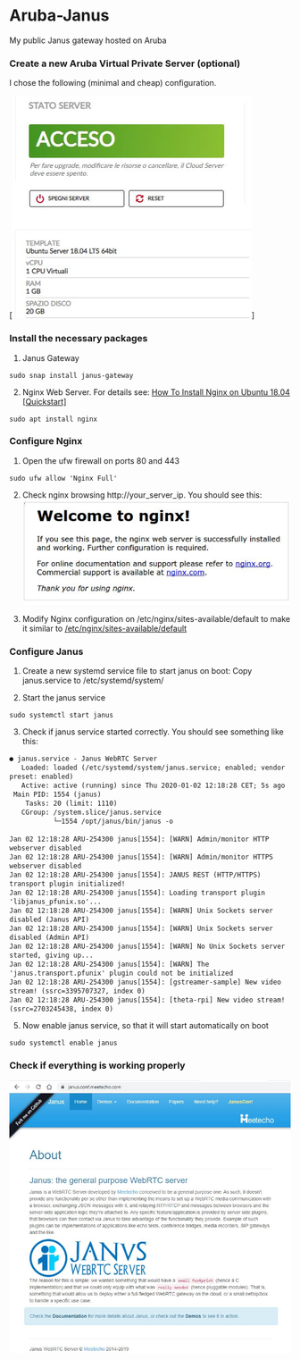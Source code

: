 # Aruba-Janus
My public Janus gateway hosted on Aruba

### Create a new Aruba Virtual Private Server (optional)

I chose the following (minimal and cheap) configuration. 

[![](https://github.com/guido57/Aruba-Janus/blob/master/screenshots/Ubuntu%20Server.JPG)]


### Install the necessary packages

1. Janus Gateway 
```
sudo snap install janus-gateway
```
2. Nginx Web Server. For details see: [How To Install Nginx on Ubuntu 18.04 [Quickstart]](https://www.digitalocean.com/community/tutorials/how-to-install-nginx-on-ubuntu-18-04-quickstart)
```
sudo apt install nginx
```
### Configure Nginx
1. Open the ufw firewall on ports 80 and 443
```
sudo ufw allow 'Nginx Full'
```
2. Check nginx browsing http://your_server_ip. You should see this: 
[![](https://github.com/guido57/Aruba-Janus/blob/master/screenshots/nginx.jpg)](https://github.com/guido57/Aruba-Janus/blob/master/screenshots/nginx.jpg)

3. Modify Nginx configuration on /etc/nginx/sites-available/default to make it similar to [/etc/nginx/sites-available/default](https://github.com/guido57/Aruba-Janus/blob/master/etc/nginx/sites-available/default)

### Configure Janus

1. Create a new systemd service file to start janus on boot: Copy janus.service to /etc/systemd/system/

2. Start the janus service
```
sudo systemctl start janus
```

3. Check if janus service started correctly.
You should see something like this:
```
● janus.service - Janus WebRTC Server
   Loaded: loaded (/etc/systemd/system/janus.service; enabled; vendor preset: enabled)
   Active: active (running) since Thu 2020-01-02 12:18:28 CET; 5s ago
 Main PID: 1554 (janus)
    Tasks: 20 (limit: 1110)
   CGroup: /system.slice/janus.service
           └─1554 /opt/janus/bin/janus -o

Jan 02 12:18:28 ARU-254300 janus[1554]: [WARN] Admin/monitor HTTP webserver disabled
Jan 02 12:18:28 ARU-254300 janus[1554]: [WARN] Admin/monitor HTTPS webserver disabled
Jan 02 12:18:28 ARU-254300 janus[1554]: JANUS REST (HTTP/HTTPS) transport plugin initialized!
Jan 02 12:18:28 ARU-254300 janus[1554]: Loading transport plugin 'libjanus_pfunix.so'...
Jan 02 12:18:28 ARU-254300 janus[1554]: [WARN] Unix Sockets server disabled (Janus API)
Jan 02 12:18:28 ARU-254300 janus[1554]: [WARN] Unix Sockets server disabled (Admin API)
Jan 02 12:18:28 ARU-254300 janus[1554]: [WARN] No Unix Sockets server started, giving up...
Jan 02 12:18:28 ARU-254300 janus[1554]: [WARN] The 'janus.transport.pfunix' plugin could not be initialized
Jan 02 12:18:28 ARU-254300 janus[1554]: [gstreamer-sample] New video stream! (ssrc=3395707327, index 0)
Jan 02 12:18:28 ARU-254300 janus[1554]: [theta-rpi] New video stream! (ssrc=2703245438, index 0)
```
5. Now enable janus service, so that it will start automatically on boot
```
sudo systemctl enable janus
```

### Check if everything is working properly

[![](https://github.com/guido57/Aruba-Janus/blob/master/screenshots/janus%20main%20page.JPG)](https://github.com/guido57/Aruba-Janus/blob/master/screenshots/janus%20main%20page.JPG)

